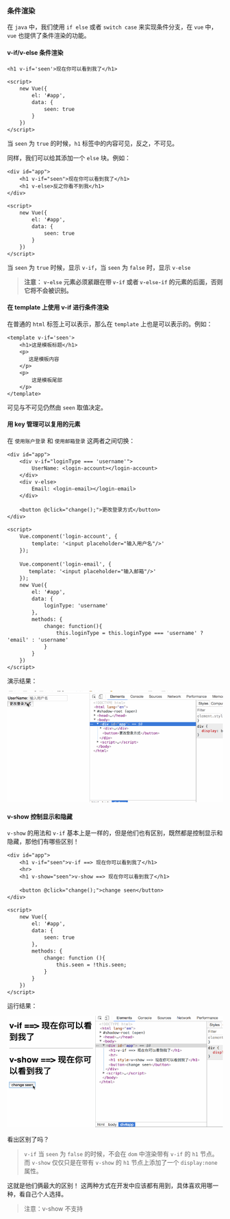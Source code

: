 ### 条件渲染

在 `java` 中，我们使用 `if else` 或者 `switch case` 来实现条件分支，在 `vue` 中，`vue` 也提供了条件渲染的功能。

#### v-if/v-else 条件渲染

```vue
<h1 v-if='seen'>现在你可以看到我了</h1>
```

```vue
<script>
    new Vue({
        el: '#app',
        data: {
            seen: true
        }
    })
</script>
```

当 `seen` 为 `true` 的时候，`h1` 标签中的内容可见，反之，不可见。



同样，我们可以给其添加一个 `else` 块。例如：

```vue
<div id="app">
    <h1 v-if="seen">现在你可以看到我了</h1>
    <h1 v-else>反之你看不到我</h1>
</div>
```

```vue
<script>
    new Vue({
        el: '#app',
        data: {
            seen: true
        }
    })
</script>
```

当 `seen` 为 `true` 时候，显示 `v-if`，当 `seen` 为 `false` 时，显示 `v-else`

> **注意： `v-else` 元素必须紧跟在带 `v-if` 或者 `v-else-if` 的元素的后面，否则它将不会被识别。** 

#### 在 template 上使用 v-if 进行条件渲染

在普通的 `html` 标签上可以表示，那么在 `template` 上也是可以表示的。例如：

```vue
<template v-if='seen'>
	<h1>这是模板标题</h1>
	<p>
       这是模板内容
    </p>
	<p>
        这是模板尾部
    </p>
</template>
```

可见与不可见仍然由 `seen` 取值决定。



#### 用 key 管理可以复用的元素

在 `使用账户登录` 和 `使用邮箱登录` 这两者之间切换：

```vue
<div id="app">
    <div v-if="loginType === 'username'">
        UserName: <login-account></login-account>
    </div>
    <div v-else>
        Email: <login-email></login-email>
    </div>

    <button @click="change();">更改登录方式</button>
</div>
```

```vue
<script>
    Vue.component('login-account', {
        template: '<input placeholder="输入用户名"/>'
    });

    Vue.component('login-email', {
       template: '<input placeholder="输入邮箱"/>'
    });
    new Vue({
        el: '#app',
        data: {
            loginType: 'username'
        },
        methods: {
            change: function(){
                this.loginType = this.loginType === 'username' ? 'email' : 'username'
            }
        }
    })
</script>
```

演示结果：

![切换登录方式](../../99-ImageHouse/vue/14.gif)



#### v-show 控制显示和隐藏

`v-show` 的用法和 `v-if` 基本上是一样的，但是他们也有区别，既然都是控制显示和隐藏，那他们有哪些区别！

```vue
<div id="app">
    <h1 v-if="seen">v-if ==> 现在你可以看到我了</h1>
    <hr>
    <h1 v-show="seen">v-show ==> 现在你可以看到我了</h1>

    <button @click="change();">change seen</button>
</div>
```

```vue
<script>
    new Vue({
        el: '#app',
        data: {
            seen: true
        },
        methods: {
            change: function (){
                this.seen = !this.seen;
            }
        }
    })
</script>
```

运行结果：

![](../../99-ImageHouse/vue/15.gif)



看出区别了吗？

> `v-if` 当 `seen` 为 `false` 的时候，不会在 `dom` 中渲染带有 `v-if` 的 `h1` 节点。而 `v-show` 仅仅只是在带有 `v-show` 的 `h1` 节点上添加了一个 `display:none` 属性。

这就是他们俩最大的区别！ 这两种方式在开发中应该都有用到，具体喜欢用哪一种，看自己个人选择。

> 注意：v-show 不支持 <template> 元素。





#### v-if 和 v-show 的较量

`v-if` 是 “真正” 的条件渲染，因为它会确保在切换过程中条件块内的事件监听器和子组件适当地被销毁和重建。

`v-if` 也是 **惰性的**：如果在初始渲染时条件为假，则什么也不做——直到条件第一次变为真时，才会开始渲染条件块。

相比之下，`v-show` 就简单得多——不管初始条件是什么，元素总是会被渲染，并且只是简单地基于 `CSS` 进行切换。

一般来说，`v-if` 有更高的切换开销，而 `v-show` 有更高的初始渲染开销。因此，如果需要非常频繁地切换，则使用 `v-show` 较好；如果在运行时条件很少改变，则使用 `v-if` 较好。